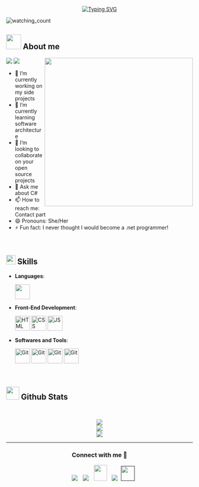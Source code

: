 <p align="center">
 <a href="https://git.io/typing-svg"><img src="https://readme-typing-svg.demolab.com?font=Georgia&weight=800&pause=1000&size=33&color=042D5E&width=370&height=100&lines=Hi+%2C+I'm+Nuwan+%F0%9F%91%8B" alt="Typing SVG" /></a>
 </p>
 <p align="left"> 
 <img src="https://komarev.com/ghpvc/?username=Nuwan53&color=brightgreen" alt="watching_count" />
  </p>
 	
 ## <picture><img src = "https://camo.githubusercontent.com/4d9f5ecceb711eec6e2018f38a5677dc657c9738d4a65ba3b928c41c0a45b439/68747470733a2f2f6d69726f2e6d656469756d2e636f6d2f6d61782f313336302f302a37513379765349765f7430696f4a2d5a2e676966" width =40px></picture> **About me**
 
 <picture> <img align="right" src="https://camo.githubusercontent.com/2366b34bb903c09617990fb5fff4622f3e941349e846ddb7e73df872a9d21233/68747470733a2f2f63646e2e6472696262626c652e636f6d2f75736572732f3733303730332f73637265656e73686f74732f363538313234332f6176656e746f2e676966" width = 400px></picture>
  <p align="left">
   <img src="https://img.shields.io/badge/Focus-Backend%20Development-dodgerblue" />
   <img src="https://img.shields.io/badge/Languages-English-dodgerblue" />
 </p>
 
 - 🔭 I’m currently working on my side projects
 - 🌱 I’m currently learning software architecture
 - 👯 I’m looking to collaborate on your open source projects
 - 💬 Ask me about C#
 - 📫 How to reach me: Contact part
 - 😄 Pronouns: She/Her
 - ⚡ Fun fact: I never thought I would become a .net programmer!
 
 <br>
 
 ## <img src="https://media2.giphy.com/media/QssGEmpkyEOhBCb7e1/giphy.gif?cid=ecf05e47a0n3gi1bfqntqmob8g9aid1oyj2wr3ds3mg700bl&rid=giphy.gif" width ="25"><b> Skills</b>
 
 <p align="center">
 
 - **Languages**:
     
      <img src="https://user-images.githubusercontent.com/64439609/212555599-9b7ae14f-093a-41bf-8cb8-3cdefd418636.png" width="40" height="40" />
   
 - **Front-End Development**:
 
    <img src="https://user-images.githubusercontent.com/64439609/212556407-f122dc0e-901c-4df7-960f-29a3b52c5349.png" width="40" height="40" alt="HTML" />
    <img src="https://user-images.githubusercontent.com/64439609/212556203-47a51702-fec1-4275-bafb-6afdea15b092.png" width="40" height="40" alt="CSS" />
    <img src="https://user-images.githubusercontent.com/64439609/212556085-e6f8391a-6f25-43d5-8bfe-818167047cfb.png" width="40" height="40" alt="JS"/>
 
 
 
 - **Softwares and Tools**:
 
     <img src="https://user-images.githubusercontent.com/64439609/212556685-de9a7c04-31b0-43b6-af39-7c82ac13b321.png" width="40" height="40" alt="Git"/>
     <img src="https://user-images.githubusercontent.com/64439609/212556741-81407849-82c8-4926-854f-820e8a644375.png" width="40" height="40" alt="Git"/>
     <img src="https://user-images.githubusercontent.com/64439609/212556816-5f39489d-6cee-4f1c-997f-4d30a391287c.png" width="40" height="40" alt="Git"/>
     <img src="https://user-images.githubusercontent.com/64439609/212556802-77a65ec1-aa71-4272-b603-1a57d1914678.png" width="40" height="40" alt="Git"/>
 
 
 
  
 
 <br>
 </p>
 
 
 ## <img src="https://media.giphy.com/media/iY8CRBdQXODJSCERIr/giphy.gif" width="35"><b> Github Stats </b>
 <br>
 
 <div align="center">
 
 ![](https://github-readme-stats.vercel.app/api?username=Mahdiiye&theme=dracula&hide_border=false&include_all_commits=true&count_private=true)<br/>
 ![](https://github-readme-streak-stats.herokuapp.com/?user=Mahdiiye&theme=dracula&hide_border=false)<br/>
 ![](https://github-readme-stats.vercel.app/api/top-langs/?username=Mahdiiye&theme=dracula&hide_border=false&include_all_commits=true&count_private=true&layout=compact)
 	
 </a>
 </div>
 
 
 
 -----
 
 <h3 align="center" >Connect with me 🤝 </h3>
 
 <p align="center">
 
  <div align="center"  class="icons-social" style="margin-left: 10px;">
         <a   target="_blank" href="https://www.linkedin.com/in/">
 			<img src="https://img.icons8.com/doodle/40/000000/linkedin--v2.png" style="margin-left: 10px;" ></a>
         <a style="margin-left: 10px;" target="_blank" href="">
 		<img src="https://img.icons8.com/doodle/40/000000/github--v1.png"></a>
            <a style="margin-left: 10px;" target="_blank" href="https://">
 		<img src="https://img.icons8.com/doodle/2x/gmail-new.png" style=" width:35px; height:43px;"></a>
 		<a style="margin-left: 10px;" target="_blank" href="">
 				<img src="https://img.icons8.com/external-tal-revivo-color-tal-revivo/40/000000/external-stack-overflow-is-a-question-and-answer-site-for-professional-logo-color-tal-revivo.png"></a>
 		<a style="margin-left: 5px;" target="_blank" href="">
 					<img src="https://img.icons8.com/ultraviolet/2x/resume.png" style=" width:37px; height:40px;"></a>
       </div>
 
 </p>
 
 
 	
 
 </div>
<!---
Nuwan53/Nuwan53 is a ✨ special ✨ repository because its `README.md` (this file) appears on your GitHub profile.
You can click the Preview link to take a look at your changes.
--->
